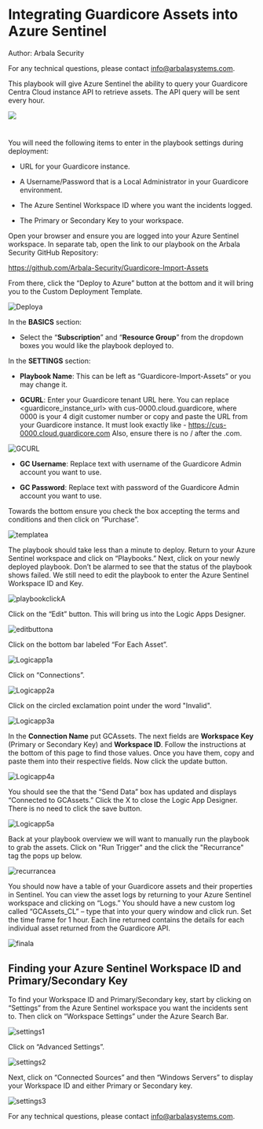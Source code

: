# Integrating Guardicore Assets into Azure Sentinel 

Author: Arbala Security

For any technical questions, please contact info@arbalasystems.com.

This playbook will give Azure Sentinel the ability to query your Guardicore Centra Cloud instance API to retrieve assets. The API query will be sent every hour.


<a href="https://portal.azure.com/#create/Microsoft.Template/uri/https%3A%2F%2Fraw.githubusercontent.com%2FArbala-Security%2FGuardicore-Import-Assets%2Fmaster%2Fazuredeploy.json" target="_blank">
    <img src="https://aka.ms/deploytoazurebutton""/>
</a>


#

You will need the following items to enter in the playbook settings during deployment: 

* URL for your Guardicore instance. 

* A Username/Password that is a Local Administrator in your Guardicore environment. 

* The Azure Sentinel Workspace ID where you want the incidents logged. 

* The Primary or Secondary Key to your workspace. 

Open your browser and ensure you are logged into your Azure Sentinel workspace. In separate tab, open the link to our playbook on the Arbala Security GitHub Repository:

https://github.com/Arbala-Security/Guardicore-Import-Assets


From there, click the “Deploy to Azure” button at the bottom and it will bring you to the Custom Deployment Template.

![Deploya](Images/deploya.png)

In the **BASICS** section:  

* Select the “**Subscription**” and “**Resource Group**” from the dropdown boxes you would like the playbook deployed to.  

In the **SETTINGS** section:   

* **Playbook Name**: This can be left as “Guardicore-Import-Assets” or you may change it.  

* **GCURL**: Enter your Guardicore tenant URL here. You can replace <guardicore_instance_url> with cus-0000.cloud.guardicore, where 0000 is your 4 digit customer number or copy and paste the URL from your Guardicore instance. It must look exactly like - https://cus-0000.cloud.guardicore.com  Also, ensure there is no / after the .com. 

![GCURL](Images/GCURL.png)

* **GC Username**: Replace text with username of the Guardicore Admin account you want to use. 

* **GC Password**: Replace text with password of the Guardicore Admin account you want to use. 

Towards the bottom ensure you check the box accepting the terms and conditions and then click on “Purchase”. 

![templatea](Images/templatea.png)

The playbook should take less than a minute to deploy. Return to your Azure Sentinel workspace and click on “Playbooks.” Next, click on your newly deployed playbook. Don’t be alarmed to see that the status of the playbook shows failed. We still need to edit the playbook to enter the Azure Sentinel Workspace ID and Key.  

![playbookclickA](Images/playbookclicka.png)

Click on the “Edit” button. This will bring us into the Logic Apps Designer.

![editbuttona](Images/editbuttona.png)

Click on the bottom bar labeled “For Each Asset”. 

![Logicapp1a](Images/Logicapp1a.png)

Click on “Connections”.  

![Logicapp2a](Images/Logicapp2a.png)

Click on the circled exclamation point under the word "Invalid". 

![Logicapp3a](Images/Logicapp3a.png)

In the **Connection Name** put GCAssets. The next fields are **Workspace Key** (Primary or Secondary Key) and **Workspace ID**. Follow the instructions at the bottom of this page to find those values. Once you have them, copy and paste them into their respective fields. Now click the update button.  

![Logicapp4a](Images/Logicapp4a.png)

You should see the that the “Send Data” box has updated and displays “Connected to GCAssets.” Click the X to close the Logic App Designer. There is no need to click the save button.  

![Logicapp5a](Images/Logicapp5a.png)

Back at your playbook overview we will want to manually run the playbook to grab the assets. Click on "Run Trigger" and the click the "Recurrance" tag the pops up below.

![recurrancea](Images/recurrancea.png)

You should now have a table of your Guardicore assets and their properties in Sentinel. You can view the asset logs by returning to your Azure Sentinel workspace and clicking on “Logs.” You should have a new custom log called “GCAssets_CL” – type that into your query window and click run. Set the time frame for 1 hour. Each line returned contains the details for each individual asset returned from the Guardicore API. 

![finala](Images/finala.png)

## Finding your Azure Sentinel Workspace ID and Primary/Secondary Key 

To find your Workspace ID and Primary/Secondary key, start by clicking on “Settings” from the Azure Sentinel workspace you want the incidents sent to. Then click on “Workspace Settings” under the Azure Search Bar. 

![settings1](Images/settings1.png)

Click on “Advanced Settings”. 

![settings2](Images/settings2.png)


Next, click on “Connected Sources” and then “Windows Servers” to display your Workspace ID and either Primary or Secondary key. 

![settings3](Images/settings3.png)

For any technical questions, please contact info@arbalasystems.com.
